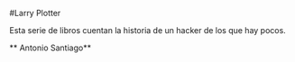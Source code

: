 #Larry Plotter

Esta serie de libros cuentan la historia de un hacker de los que hay pocos.

** Antonio Santiago**